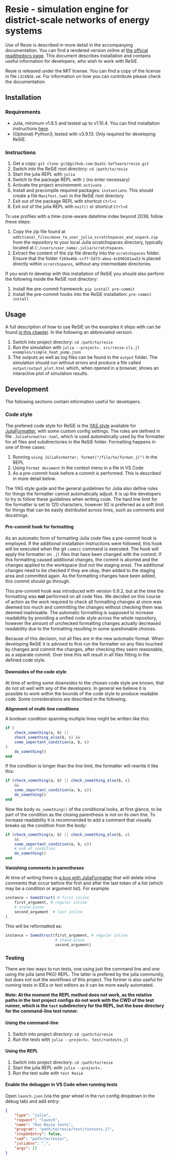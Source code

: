 # Resie - simulation engine for district-scale networks of energy systems

Use of Resie is described in more detail in the accompanying documentation. You can find a rendered version online at [the official readthedocs page](https://quasi-software.readthedocs.io). This document describes installation and contains useful information for developers, who wish to work with ReSiE.

Resie is released under the MIT license. You can find a copy of the license in file `LICENSE.md`. For information on how you can contribute please check the documentation.

## Installation

### **Requirements**

* Julia, minimum v1.8.5 and tested up to v1.10.4. You can find installation instructions [here](https://julialang.org/downloads/).
* (Optional) Python3, tested with v3.9.13. Only required for developing ReSiE.

### Instructions

1. Get a copy: `git clone git@github.com:QuaSi-Software/resie.git`
1. Switch into the ReSiE root directory: `cd /path/to/resie`
1. Start the julia REPL with `julia`
1. Switch to the package REPL with `]` (no enter necessary)
1. Activate the project environment: `activate .`
1. Install and precompile required packages: `instantiate`. This should create a file `Manifest.toml` in the ReSiE root directory
1. Exit out of the package REPL with shortcut `Ctrl+c`
1. Exit out of the julia REPL with `exit()` or shortcut `Ctrl+d`

To use profiles with a time-zone-aware datetime index beyond 2038, follow these steps:

1. Copy the zip file found at `additional_files/move_to_user_julia_scratchspaces_and_unpack.zip` from the repository to your local Julia scratchspaces directory, typically located at `C:/users/user_name/.julia/scratchspaces`.
2. Extract the content of the zip file directly into the `scratchspaces` folder. Ensure that the folder `f269a46b-ccf7-5d73-abea-4c690281aa53` is placed directly within `scratchspaces`, without any intermediate directories.

If you wish to develop with this installation of ReSiE you should also perform the following inside the ReSiE root directory:

1. Install the pre-commit framework: `pip install pre-commit`
2. Install the pre-commit hooks into the ReSiE installation: `pre-commit install`

## Usage

A full description of how to use ReSiE on the examples it ships with can be found [in this chapter](https://quasi-software.readthedocs.io/en/latest/resie_exemplary_energy_systems/). In the following an abbreviated version:

1. Switch into project directory: `cd /path/to/resie`
1. Run the simulation with `julia --project=. src/resie-cli.jl examples/simple_heat_pump.json`
1. The outputs as well as log files can be found in the `output` folder. The simulation should run without errors and produce a file called `output/output_plot.html` which, when opened in a browser, shows an interactive plot of simulation results.

## Development
The following sections contain information useful for developers.

### Code style
The prefered code style for ReSiE is the [YAS style](https://domluna.github.io/JuliaFormatter.jl/stable/yas_style/) available for [JuliaFormatter](https://domluna.github.io/JuliaFormatter.jl/stable/), with some custom config settings. The rules are defined in file `.JuliaFormatter.toml`, which is used automatically used by the formatter for all files and subdirectories in the ReSiE folder. Formatting happens in one of three cases:

1. Running `using JuliaFormatter; format("/file/to/format.jl")` in the REPL
2. Using `Format document` in the context menu in a file in VS Code
3. As a pre-commit hook before a commit is performed. This is described in more detail below.

The YAS style guide and the general guidelines for Julia also define rules for things the formatter cannot automatically adjust. It is up the developers to try to follow these guidelines when writing code. The hard line limit for the formatter is set to 120 characters, however 92 is preferred as a soft limit for things that can be easily distributed across lines, such as comments and docstrings.

#### Pre-commit hook for formatting
As an automatic form of formatting Julia code files a pre-commit hook is employed. If the additional installation instructions were followed, this hook will be executed when the git `commit` command is executed. The hook will apply the formatter on `.jl` files that have been changed with the commit. If this formatting caused additional changes, the commit is aborted and the changes applied to the workspace (but not the staging area). The additional changes need to be checked if they are okay, then added to the staging area and committed again. As the formatting changes have been added, this commit should go through.

This pre-commit hook was introduced with version 0.9.2, but at the time the formatting was **not** performed on all code files. We decided on this course of action as the work required to check all formatting changes at once was deemed too much and committing the changes without checking them was deemed inadvisable. The automatic formatting is supposed to increase readability by providing a unified code style across the whole repository, however the amount of unchecked formatting changes actually decreased readability due to the formatting resulting in some questionable choices.

Because of this decision, not all files are in the new automatic format. When developing ReSiE it is advised to first run the formatter on any files touched by changes and commit the changes, after checking they seem reasonable, as a separate commit. Over time this will result in all files fitting in the defined code style.

#### Downsides of the code style
At time of writing some downsides to the chosen code style are known, that do not sit well with any of the developers. In general we believe it is possible to work within the bounds of the code style to produce readable code. Some considerations are described in the following.

**Alignment of multi-line conditions**

A boolean condition spanning multiple lines might be written like this:
```julia
if (
    check_something(a, b) ||
    check_something_else(b, c) &&
    some_important_condition(a, b, c)
)
    do_something()
end
```
If the condition is longer than the line limit, the formatter will rewrite it like this:
```julia
if (check_something(a, b) || check_something_else(b, c)
    &&
    some_important_condition(a, b, c))
    do_something()
end
```
Now the body `do_something()` of the conditional looks, at first glance, to be part of the condition as the closing parenthesis is not on its own line. To increase readability it is recommended to add a comment that visually breaks up the condition from the body:
```julia
if (check_something(a, b) || check_something_else(b, c)
    &&
    some_important_condition(a, b, c))
    # end of condition
    do_something()
end
```

**Vanishing comments in parentheses**

At time of writing there is [a bug with JuliaFormatter](https://github.com/domluna/JuliaFormatter.jl/issues/690) that will delete inline comments that occur before the first and after the last token of a list (which may be a condition or argument list). For example:
```julia
instance = SomeStruct( # first inline
    first_argument, # regular inline
    # stand-alone
    second_argument  # last inline
)
```
This will be reformatted as:
```julia
instance = SomeStruct(first_argument, # regular inline
                      # stand-alone
                      second_argument)
```

### Testing

There are two ways to run tests, one using just the command line and one using the julia (and PKG) REPL. The latter is prefered by the julia community, but does not suit the workflows of this project. The former is also useful for running tests in IDEs or text editors as it can be more easily automated.

**Note: At the moment the REPL method does not work, as the relative paths in the test project configs do not work with the CWD of the test runner, which is the `test` subdirectory for the REPL, but the base directory for the command-line test runner.**

#### Using the command-line

1. Switch into project directory: `cd /path/to/resie`
1. Run the tests with `julia --project=. test/runtests.jl`

#### Using the REPL

1. Switch into project directory: `cd /path/to/resie`
1. Start the julia REPL with `julia --project=.`
1. Run the test suite with `test Resie`

#### Enable the debugger in VS Code when running tests

Open `launch.json` (via the gear wheel in the run config dropdown in the debug tab) and add entry:
```json
{
    "type": "julia",
    "request": "launch",
    "name": "Run Resie tests",
    "program": "path/to/resie/test/runtests.jl",
    "stopOnEntry": false,
    "cwd": "path/to/resie/",
    "juliaEnv": ".",
    "args": []
}
```
